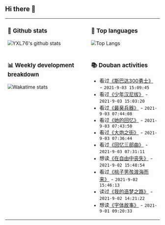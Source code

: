 ## Hi there 👋

<table>
<tr>
<td valign="top" width="54%">

### 🔭 Github stats

![YXL76's github stats](https://github-readme-stats.yxl76.vercel.app/api?username=YXL76&count_private=true&show_icons=true&include_all_commits=true&theme=prussian&line_height=28&disable_animations=true)

</td>

<td valign="top" width="46%">

### 🌱 Top languages

![Top Langs](https://github-readme-stats.yxl76.vercel.app/api/top-langs/?username=YXL76&layout=compact&theme=prussian&langs_count=8&hide=HTML,CSS,SCSS)

</td>
</tr>
<tr>
<td valign="top" width="54%">

### 📊 Weekly development breakdown

![Wakatime stats](https://github-readme-stats.yxl76.vercel.app/api/wakatime?username=YXL76&layout=compact&theme=prussian)


</td>
<td valign="top" width="46%">

### 📚 Douban activities

- 看过[《斯巴达300勇士》](http://movie.douban.com/subject/1853176/) - `2021-9-03 15:09:45`
- 看过[《少年汉尼拔》](http://movie.douban.com/subject/1482055/) - `2021-9-03 15:03:20`
- 看过[《最臭兵器》](http://movie.douban.com/subject/26882347/) - `2021-9-03 07:44:08`
- 看过[《她的回忆》](http://movie.douban.com/subject/5162334/) - `2021-9-03 07:43:50`
- 看过[《大炮之街》](http://movie.douban.com/subject/26951746/) - `2021-9-03 07:36:44`
- 看过[《回忆三部曲》](http://movie.douban.com/subject/1307897/) - `2021-9-03 07:31:11`
- 想读[《在自由中丧失》](https://book.douban.com/subject/1252159/) - `2021-9-02 15:48:54`
- 看过[《桃子男孩渡海而来》](http://movie.douban.com/subject/35169882/) - `2021-9-02 15:46:13`
- 读过[《我的造梦之路》](https://book.douban.com/subject/26613052/) - `2021-9-02 14:21:22`
- 想读[《字体故事》](https://book.douban.com/subject/20441938/) - `2021-9-01 09:20:33`

</td>
</tr>
</table>

<!--
**YXL76/YXL76** is a ✨ _special_ ✨ repository because its `README.md` (this file) appears on your GitHub profile.

Here are some ideas to get you started:

- 🔭 I’m currently working on ...
- 🌱 I’m currently learning ...
- 👯 I’m looking to collaborate on ...
- 🤔 I’m looking for help with ...
- 💬 Ask me about ...
- 📫 How to reach me: ...
- 😄 Pronouns: ...
- ⚡ Fun fact: ...
-->
